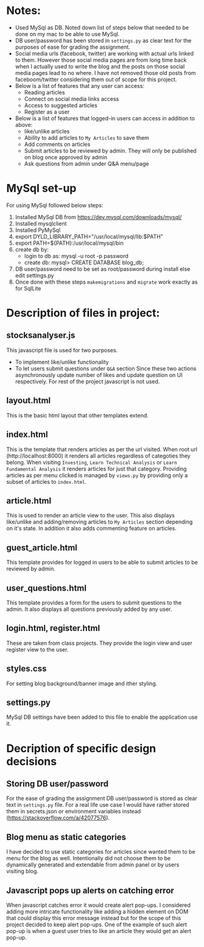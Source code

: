 # Notes:
* Used MySql as DB. Noted down list of steps below that needed to be done on my mac to be able to use MySql.
* DB user/password has been stored in `settings.py` as clear text for the purposes of ease for grading the assignment.
* Social media urls (facebook, twitter) are working with actual urls linked to them. However those social media pages are from long time back when I actually used to write the blog and the posts on those social media pages lead to no where. I have not removed those old posts from faceboom/twitter considering them out of scope for this project.
* Below is a list of features that any user can access:
    * Reading articles
    * Connect on social media links access
    * Access to suggested articles
    * Register as a user
* Below is a list of features that logged-in users can access in addition to above:
    * like/unlike articles
    * Ability to add articles to `My Articles` to save them
    * Add comments on articles
    * Submit articles to be reviewed by admin. They will only be published on blog once approved by admin
    * Ask questions from admin under Q&A menu/page

# MySql set-up
For using MySql followed below steps:
1. Installed MySql DB from https://dev.mysql.com/downloads/mysql/
2. Installed mysqlclient
3. Installed PyMySql
4. export DYLD_LIBRARY_PATH="/usr/local/mysql/lib:$PATH"
5. export PATH=${PATH}:/usr/local/mysql/bin
6. create db by:
    * login to db as: mysql -u root -p password
    * create db: mysql> CREATE DATABASE blog_db;
7. DB user/password need to be set as root/password during install else edit settings.py
8. Once done with these steps `makemigrations` and `migrate` work exactly as for SqlLite

# Description of files in project:
## stocksanalyser.js
This javascript file is used for two purposes.
* To implement like/unlike functionality
* To let users submit questions under `Q&A` section
Since these two actions asynchronously update number of likes and update question on UI respectively. For rest of the project javascript is not used.

## layout.html
This is the basic html layout that other templates extend.

## index.html
This is the template that renders articles as per the url visited. When root url (http://localhost:8000) it renders all articles regardless of categoties they belong. When visiting `Investing`, `Learn Technical Analysis` or `Learn Fundamental Analysis` it renders articles for just that category. Providing articles as per menu clicked is managed by `views.py` by providing only a subset of articles to `index.html`.

## article.html
This is used to render an article view to the user. This also displays like/unlike and adding/removing articles to `My Articles` section depending on it's state. In addition it also adds commenting feature on articles.

## guest_article.html
This template provides for logged in users to be able to submit articles to be reviewed by admin.

## user_questions.html
This template provides a form for the users to submit questions to the admin. It also displays all questions previously added by any user.

## login.html, register.html
These are taken from class projects. They provide the login view and user register view to the user.

## styles.css
For setting blog background/banner image and ither styling.

## settings.py
MySql DB settings have been added to this file to enable the application use it.

# Decription of specific design decisions
## Storing DB user/password
For the ease of grading the assignment DB user/password is stored as clear text in `settings.py` file. For a real life use case I would have rather stored them in secrets.json or environment variables instead (https://stackoverflow.com/a/42077576).

## Blog menu as static categories
I have decided to use static categories for articles since wanted them to be menu for the blog as well. Intentionally did not choose them to be dynamically generated and extendable from admin panel or by users visiting blog.

## Javascript pops up alerts on catching error
When javascript catches error it would create alert pop-ups. I considered adding more intricate functionality like adding a hidden element on DOM that could display this error message instead but for the scope of this project decided to keep alert pop-ups. One of the example of such alert pop-up is when a guest user tries to like an article they would get an alert pop-up.
